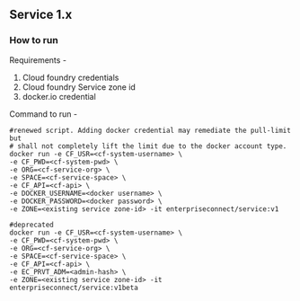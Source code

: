 ## Service 1.x

### How to run

Requirements -
1. Cloud foundry credentials
2. Cloud foundry Service zone id
3. docker.io credential

Command to run -
```shell
#renewed script. Adding docker credential may remediate the pull-limit but
# shall not completely lift the limit due to the docker account type.
docker run -e CF_USR=<cf-system-username> \
-e CF_PWD=<cf-system-pwd> \
-e ORG=<cf-service-org> \
-e SPACE=<cf-service-space> \
-e CF_API=<cf-api> \
-e DOCKER_USERNAME=<docker username> \
-e DOCKER_PASSWORD=<docker password> \
-e ZONE=<existing service zone-id> -it enterpriseconnect/service:v1

#deprecated
docker run -e CF_USR=<cf-system-username> \
-e CF_PWD=<cf-system-pwd> \
-e ORG=<cf-service-org> \
-e SPACE=<cf-service-space> \
-e CF_API=<cf-api> \
-e EC_PRVT_ADM=<admin-hash> \
-e ZONE=<existing service zone-id> -it enterpriseconnect/service:v1beta
```
